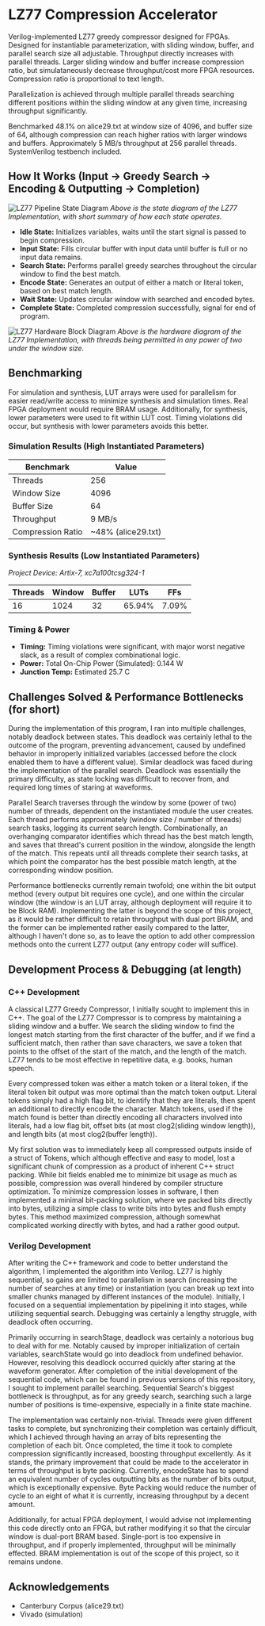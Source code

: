 # LZ77 Compression Accelerator
Verilog-implemented LZ77 greedy compressor designed for FPGAs. Designed for instantiable parameterization, with sliding window, buffer, and parallel search size all adjustable. Throughput directly increases with parallel threads. Larger sliding window and buffer increase compression ratio, but simulataneously decrease throughput/cost more FPGA resources. Compression ratio is proportional to text length.

Parallelization is achieved through multiple parallel threads searching different positions within the sliding window at any given time, increasing throughput significantly. 

Benchmarked 48.1% on alice29.txt at window size of 4096, and buffer size of 64, although compression can reach higher ratios with larger windows and buffers. Approximately 5 MB/s throughput at 256 parallel threads. SystemVerilog testbench included.

## How It Works (Input -> Greedy Search -> Encoding & Outputting -> Completion)
![LZ77 Pipeline State Diagram](https://github.com/user-attachments/assets/f1e4c520-bd96-4956-985f-4a06b3fadcce)
_Above is the state diagram of the LZ77 Implementation, with short summary of how each state operates._
- **Idle State:** Initializes variables, waits until the start signal is passed to begin compression.
- **Input State:** Fills circular buffer with input data until buffer is full or no input data remains.
- **Search State:** Performs parallel greedy searches throughout the circular window to find the best match.
- **Encode State:** Generates an output of either a match or literal token, based on best match length.
- **Wait State:** Updates circular window with searched and encoded bytes.
- **Complete State:** Completed compression successfully, signal for end of program.

![LZ77 Hardware Block Diagram](https://github.com/user-attachments/assets/c40e7219-f886-48e0-9e70-6622fdc249c6)
_Above is the hardware diagram of the LZ77 Implementation, with threads being permitted in any power of two under the window size._ <br> 

## Benchmarking
For simulation and synthesis, LUT arrays were used for parallelism for easier read/write access to minimize synthesis and simulation times. Real FPGA deployment would require BRAM usage. Additionally, for synthesis, lower parameters were used to fit within LUT cost. Timing violations did occur, but synthesis with lower parameters avoids this better.

### Simulation Results (High Instantiated Parameters)
| Benchmark         | Value |
|-------------------|-------|
| Threads           | 256    |
| Window Size       | 4096  |
| Buffer Size       | 64    |
| Throughput        | 9 MB/s |
| Compression Ratio | ~48% (alice29.txt) |

### Synthesis Results (Low Instantiated Parameters)
_Project Device: Artix-7, xc7a100tcsg324-1_

| Threads | Window | Buffer | LUTs  | FFs  |
|--------|--------|--------|-------|-------|
|  16    | 1024   | 32     | 65.94%| 7.09% |

### Timing & Power
- **Timing:** Timing violations were significant, with major worst negative slack, as a result of complex combinational logic.
- **Power:** Total On-Chip Power (Simulated): 0.144 W
- **Junction Temp:** Estimated 25.7 C

## Challenges Solved & Performance Bottlenecks (for short)

During the implementation of this program, I ran into multiple challenges, notably deadlock between states. This deadlock was certainly lethal to the outcome of the program, preventing advancement, caused by undefined behavior in improperly initialized variables (accessed before the clock enabled them to have a different value). Similar deadlock was faced during the implementation of the parallel search. Deadlock was essentially the primary difficulty, as state locking was difficult to recover from, and required long times of staring at waveforms.

Parallel Search traverses through the window by some (power of two) number of threads, dependent on the instantiated module the user creates. Each thread performs approximately (window size / number of threads) search tasks, logging its current search length. Combinationally, an overhanging comparator identifies which thread has the best match length, and saves that thread's current position in the window, alongside the length of the match. This repeats until all threads complete their search tasks, at which point the comparator has the best possible match length, at the corresponding window position.

Performance bottlenecks currently remain twofold; one within the bit output method (every output bit requires one cycle), and one within the circular window (the window is an LUT array, although deployment will require it to be Block RAM). Implementing the latter is beyond the scope of this project, as it would be rather difficult to retain throughput with dual port BRAM, and the former can be implemented rather easily compared to the latter, although I haven't done so, as to leave the option to add other compression methods onto the current LZ77 output (any entropy coder will suffice).

## Development Process & Debugging (at length)
### C++ Development
A classical LZ77 Greedy Compressor, I initially sought to implement this in C++. The goal of the LZ77 Compressor is to compress by maintaining a sliding window and a buffer. We search the sliding window to find the longest match starting from the first character of the buffer, and if we find a sufficient match, then rather than save characters, we save a token that points to the offset of the start of the match, and the length of the match. LZ77 tends to be most effective in repetitive data, e.g. books, human speech. 

Every compressed token was either a match token or a literal token, if the literal token bit output was more optimal than the match token output. Literal tokens simply had a high flag bit, to identify that they are literals, then spent an additional to directly encode the character. Match tokens, used if the match found is better than directly encoding all characters involved into literals, had a low flag bit, offset bits (at most clog2(sliding window length)), and length bits (at most clog2(buffer length)). 

My first solution was to immediately keep all compressed outputs inside of a struct of Tokens, which although effective and easy to model, lost a significant chunk of compression as a product of inherent C++ struct packing. While bit fields enabled me to minimize bit usage as much as possible, compression was overall hindered by compiler structure optimization. To minimize compression losses in software, I then implemented a minimal bit-packing solution, where we packed bits directly into bytes, utilizing a simple class to write bits into bytes and flush empty bytes. This method maximized compression, although somewhat complicated working directly with bytes, and had a rather good output.

### Verilog Development
After writing the C++ framework and code to better understand the algorithm, I implemented the algorithm into Verilog. LZ77 is highly sequential, so gains are limited to parallelism in search (increasing the number of searches at any time) or instantiation (you can break up text into smaller chunks managed by different instances of the module). Initially, I focused on a sequential implementation by pipelining it into stages, while utilizing sequential search. Debugging was certainly a lengthy struggle, with deadlock often occurring.

Primarily occurring in searchStage, deadlock was certainly a notorious bug to deal with for me. Notably caused by improper initialization of certain variables, searchState would go into deadlock from undefined behavior. However, resolving this deadlock occurred quickly after staring at the waveform generator. After completion of the initial development of the sequential code, which can be found in previous versions of this repository, I sought to implement parallel searching. Sequential Search's biggest bottleneck is throughput, as for any greedy search, searching such a large number of positions is time-expensive, especially in a finite state machine.

The implementation was certainly non-trivial. Threads were given different tasks to complete, but synchronizing their completion was certainly difficult, which I achieved through having an array of bits representing the completion of each bit. Once completed, the time it took to complete compression significantly increased, boosting throughput excellently. As it stands, the primary improvement that could be made to the accelerator in terms of throughput is byte packing. Currently, encodeState has to spend an equivalent number of cycles outputting bits as the number of bits output, which is exceptionally expensive. Byte Packing would reduce the number of cycle to an eight of what it is currently, increasing throughput by a decent amount.

Additionally, for actual FPGA deployment, I would advise not implementing this code directly onto an FPGA, but rather modifying it so that the circular window is dual-port BRAM based. Single-port is too expensive in throughput, and if properly implemented, throughput will be minimally effected. BRAM implementation is out of the scope of this project, so it remains undone.

## Acknowledgements
- Canterbury Corpus (alice29.txt)
- Vivado (simulation)
